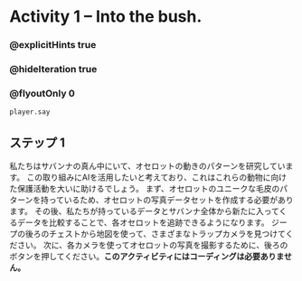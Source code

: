 # Activity 1 – Into the bush.

### @explicitHints true
### @hideIteration true 
### @flyoutOnly 0

```python
player.say
```

## ステップ 1
私たちはサバンナの真ん中にいて、オセロットの動きのパターンを研究しています。
この取り組みにAIを活用したいと考えており、これはこれらの動物に向けた保護活動を大いに助けるでしょう。
まず、オセロットのユニークな毛皮のパターンを持っているため、オセロットの写真データセットを作成する必要があります。
その後、私たちが持っているデータとサバンナ全体から新たに入ってくるデータを比較することで、各オセロットを追跡できるようになります。
ジープの後ろのチェストから地図を使って、さまざまなトラップカメラを見つけてください。
次に、各カメラを使ってオセロットの写真を撮影するために、後ろのボタンを押してください。**このアクティビティにはコーディングは必要ありません。**